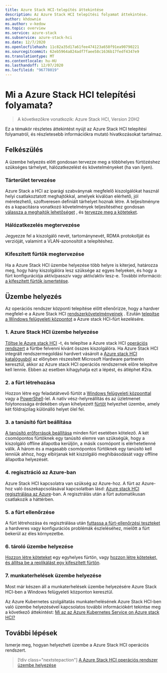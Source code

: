 ```yaml
---
title: Azure Stack HCI-telepítés áttekintése
description: Az Azure Stack HCI telepítési folyamat áttekintése.
author: khdownie
ms.author: v-kedow
ms.topic: overview
ms.service: azure-stack
ms.subservice: azure-stack-hci
ms.date: 12/7/2020
ms.openlocfilehash: 11c82a35d17a61fee474123a658f91ea90790221
ms.sourcegitcommit: 62eb5964a824adf7faee58c1636b17fedf4347e9
ms.translationtype: MT
ms.contentlocale: hu-HU
ms.lasthandoff: 12/07/2020
ms.locfileid: "96778019"
---
```

# <a name="what-is-the-deployment-process-for-azure-stack-hci"></a>Mi a Azure Stack HCI telepítési folyamata?

> A következőkre vonatkozik: Azure Stack HCI, Version 20H2

Ez a témakör részletes áttekintést nyújt az Azure Stack HCI telepítési folyamatról, és részletesebb információkra mutató hivatkozásokat tartalmaz.

## <a name="plan"></a>Felkészülés

A üzembe helyezés előtt gondosan tervezze meg a többhelyes fürtözéshez szükséges tárhelyet, hálózatkezelést és követelményeket (ha van ilyen).

### <a name="plan-storage"></a>Tárterület tervezése

Azure Stack a HCI az iparági szabványnak megfelelő kiszolgálókat használ helyi csatlakoztatott meghajtókkal, amelyek kiválóan elérhető, jól méretezhető, szoftveresen definiált tárhelyet hoznak létre. A teljesítményre és a kapacitásra vonatkozó követelmények teljesítéséhez gondosan [válassza a meghajtók lehetőséget](../concepts/choose-drives.md) , és [tervezze meg a köteteket](../concepts/plan-volumes.md).

### <a name="plan-networking"></a>Hálózatkezelés megtervezése

Jegyezze fel a kiszolgáló nevét, tartománynevét, RDMA protokollját és verzióját, valamint a VLAN-azonosítót a telepítéshez.

### <a name="plan-stretched-clusters"></a>Kifeszített fürtök megtervezése

Ha a Azure Stack HCI üzembe helyezése több helyre is kiterjed, határozza meg, hogy hány kiszolgálóra lesz szüksége az egyes helyeken, és hogy a fürt konfigurációja aktív/passzív vagy aktív/aktív lesz-e. További információ: [a kifeszített fürtök ismertetése](../concepts/stretched-clusters.md).

## <a name="deploy"></a>Üzembe helyezés

Az operációs rendszer központi telepítése előtt ellenőrizze, hogy a hardver megfelel-e a Azure Stack HCI [rendszerkövetelményeinek](../concepts/system-requirements.md) . Ezután [telepítse a Windows felügyeleti központot](/windows-server/manage/windows-admin-center/deploy/install) a Azure stack HCI-fürt kezelésére.

### <a name="1-deploy-azure-stack-hci"></a>1. Azure Stack HCI üzembe helyezése

[Töltse le Azure stack HCI](https://azure.microsoft.com/products/azure-stack/hci/hci-download/) -t, és telepítse a Azure stack HCI [operációs rendszert](operating-system.md) a fürtbe felvenni kívánt összes kiszolgálóra. Ha Azure Stack HCI integrált rendszermegoldási hardvert vásárolt a [Azure stack HCI katalógusból](https://aka.ms/azurestackhcicatalog) az előnyben részesített Microsoft Hardware partnerén keresztül, akkor az Azure stack HCI operációs rendszernek előre telepítve kell lennie. Ebben az esetben kihagyhatja ezt a lépést, és átléphet #2ra.

### <a name="2-create-the-cluster"></a>2. a fürt létrehozása

Hozzon létre egy feladatátvevő fürtöt a [Windows felügyeleti központtal](create-cluster.md) vagy a [PowerShell](create-cluster-powershell.md)-lel. A natív vész-helyreállítás és az üzletmenet folytonossága érdekében olyan kihelyezett [fürtöt](../concepts/stretched-clusters.md) helyezhet üzembe, amely két földrajzilag különálló helyet ölel fel.

### <a name="3-set-up-a-cluster-witness"></a>3. a tanúsító fürt beállítása

[A tanúsító erőforrások beállítása](witness.md) minden fürt esetében kötelező. A két csomópontos fürtöknek egy tanúsító elemre van szükségük, hogy a kiszolgáló offline állapotba kerüljön, a másik csomópont is elérhetetlenné válik. A három és a magasabb csomópontos fürtöknek egy tanúsító kell lenniük ahhoz, hogy elbírjanak két kiszolgáló meghibásodását vagy offline állapotba helyezését. 

### <a name="4-register-with-azure"></a>4. regisztráció az Azure-ban

Azure Stack HCI kapcsolatra van szükség az Azure-hoz. A fürt az Azure-hoz való összekapcsolásával kapcsolatban lásd: [Azure stack HCI regisztrálása az Azure](register-with-azure.md)-ban. A regisztrálás után a fürt automatikusan csatlakozik a háttérben.

### <a name="5-validate-the-cluster"></a>5. a fürt ellenőrzése

A fürt létrehozása és regisztrálása után [futtassa a fürt-ellenőrzési teszteket](validate.md) a hardveres vagy konfigurációs problémák észleléséhez, mielőtt a fürt bekerül az éles környezetbe.

### <a name="6-deploy-storage"></a>6. tároló üzembe helyezése

[Hozzon létre köteteket](../manage/create-volumes.md) egy egyhelyes fürtön, vagy [hozzon létre köteteket, és állítsa be a replikálást egy kifeszített fürtön](../manage/create-stretched-volumes.md).

### <a name="7-deploy-workloads"></a>7. munkaterhelések üzembe helyezése

Most már készen áll a munkaterhelések üzembe helyezésére Azure Stack HCI-ben a Windows felügyeleti központon keresztül.

Az Azure Kubernetes szolgáltatás munkaterhelésének Azure Stack HCI-ben való üzembe helyezésével kapcsolatos további információkért tekintse meg a következő áttekintést: [Mi az az Azure Kubernetes Service on Azure stack HCI?](https://docs.microsoft.com/azure-stack/aks-hci/overview)

## <a name="next-steps"></a>További lépések

Ismerje meg, hogyan helyezheti üzembe a Azure Stack HCI operációs rendszert.

> [!div class="nextstepaction"]
> [A Azure Stack HCI operációs rendszer üzembe helyezése](operating-system.md)
